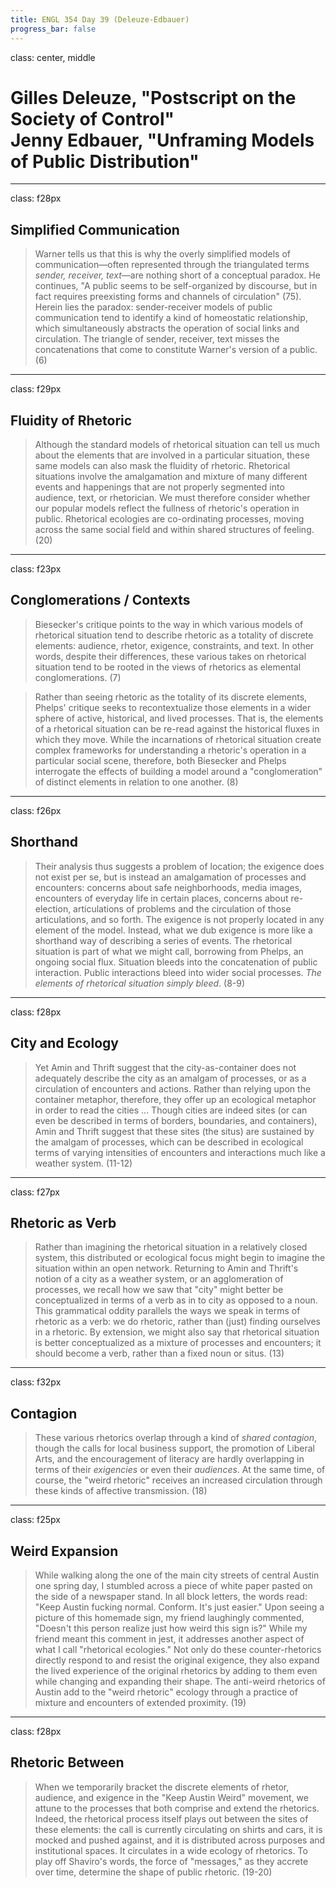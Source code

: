 ```yaml
---
title: ENGL 354 Day 39 (Deleuze-Edbauer)
progress_bar: false
---
```

class: center, middle

# Gilles Deleuze, "Postscript on the Society of Control" <br> Jenny Edbauer, "Unframing Models of Public Distribution"
---
class: f28px

## Simplified Communication

> Warner tells us that this is why the overly simplified models of communication—often represented through the triangulated terms *sender, receiver, text*—are nothing short of a conceptual paradox. He continues, "A public seems to be self-organized by discourse, but in fact requires preexisting forms and channels of circulation" (75). Herein lies the paradox: sender-receiver models of public communication tend to identify a kind of homeostatic relationship, which simultaneously abstracts the operation of social links and circulation. The triangle of sender, receiver, text misses the concatenations that come to constitute Warner's version of a public. (6)
---
class: f29px
## Fluidity of Rhetoric

> Although the standard models of rhetorical situation can tell us much about the elements that are involved in a particular situation, these same models can also mask the fluidity of rhetoric. Rhetorical situations involve the amalgamation and mixture of many different events and happenings that are not properly segmented into audience, text, or rhetorician. We must therefore consider whether our popular models reflect the fullness of rhetoric's operation in public. Rhetorical ecologies are co-ordinating processes, moving across the same social field and within shared structures of feeling. (20)
---
class: f23px
## Conglomerations / Contexts

> Biesecker's critique points to the way in which various models of rhetorical situation tend to describe rhetoric as a totality of discrete elements: audience, rhetor, exigence, constraints, and text. In other words, despite their differences, these various takes on rhetorical situation tend to be rooted in the views of rhetorics as elemental conglomerations. (7)

> Rather than seeing rhetoric as the totality of its discrete elements, Phelps' critique seeks to recontextualize those elements in a wider sphere of active, historical, and lived processes. That is, the elements of a rhetorical situation can be re-read against the historical fluxes in which they move. While the incarnations of rhetorical situation create complex frameworks for understanding a rhetoric's operation in a particular social scene, therefore, both Biesecker and Phelps interrogate the effects of building a model around a "conglomeration" of distinct elements in relation to one another. (8)
---
class: f26px
## Shorthand

> Their analysis thus suggests a problem of location; the exigence does not exist per se, but is instead an amalgamation of processes and encounters: concerns about safe neighborhoods, media images, encounters of everyday life in certain places, concerns about re-election, articulations of problems and the circulation of those articulations, and so forth. The exigence is not properly located in any element of the model. Instead, what we dub exigence is more like a shorthand way of describing a series of events. The rhetorical situation is part of what we might call, borrowing from Phelps, an ongoing social flux. Situation bleeds into the concatenation of public interaction. Public interactions bleed into wider social processes. *The elements of rhetorical situation simply bleed*. (8-9)
---
class: f28px
## City and Ecology

> Yet Amin and Thrift suggest that the city-as-container does not adequately describe the city as an amalgam of processes, or as a circulation of encounters and actions. Rather than relying upon the container metaphor, therefore, they offer up an ecological metaphor in order to read the cities ... Though cities are indeed sites (or can even be described in terms of borders, boundaries, and containers), Amin and Thrift suggest that these sites (the situs) are sustained by the amalgam of processes, which can be described in ecological terms of varying intensities of encounters and interactions much like a weather system. (11-12)

---
class: f27px
## Rhetoric as Verb

> Rather than imagining the rhetorical situation in a relatively closed system, this distributed or ecological focus might begin to imagine the situation within an open network. Returning to Amin and Thrift's notion of a city as a weather system, or an agglomeration of processes, we recall how we saw that "city" might better be conceptualized in terms of a verb as in to city as opposed to a noun. This grammatical oddity parallels the ways we speak in terms of rhetoric as a verb: we do rhetoric, rather than (just) finding ourselves in a rhetoric. By extension, we might also say that rhetorical situation is better conceptualized as a mixture of processes and encounters; it should become a verb, rather than a fixed noun or situs. (13)

---
class: f32px
## Contagion

> These various rhetorics overlap through a kind of *shared contagion*, though the calls for local business support, the promotion of Liberal Arts, and the encouragement of literacy are hardly overlapping in terms of their *exigencies* or even their *audiences*. At the same time, of course, the "weird rhetoric" receives an increased circulation through these kinds of affective transmission. (18)

---
class: f25px
## Weird Expansion

> While walking along the one of the main city streets of central Austin one spring day, I stumbled across a piece of white paper pasted on the side of a newspaper stand. In all block letters, the words read: "Keep Austin fucking normal. Conform. It's just easier." Upon seeing a picture of this homemade sign, my friend laughingly commented, "Doesn't this person realize just how weird this sign is?" While my friend meant this comment in jest, it addresses another aspect of what I call "rhetorical ecologies." Not only do these counter-rhetorics directly respond to and resist the original exigence, they also expand the lived experience of the original rhetorics by adding to them even while changing and expanding their shape. The anti-weird rhetorics of Austin add to the "weird rhetoric" ecology through a practice of mixture and encounters of extended proximity. (19)

---
class: f28px
## Rhetoric Between

> When we temporarily bracket the discrete elements of rhetor, audience, and exigence in the "Keep Austin Weird" movement, we attune to the processes that both comprise and extend the rhetorics. Indeed, the rhetorical process itself plays out between the sites of these elements: the call is currently circulating on shirts and cars, it is mocked and pushed against, and it is distributed across purposes and institutional spaces. It circulates in a wide ecology of rhetorics. To play off Shaviro's words, the force of "messages," as they accrete over time, determine the shape of public rhetoric. (19-20)